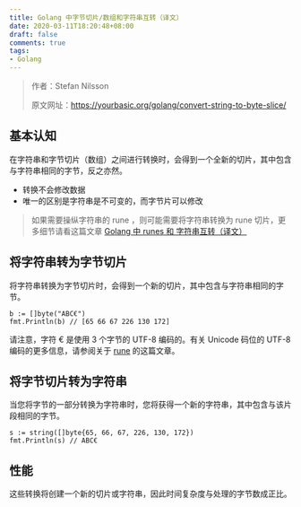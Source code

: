 ```yaml
---
title: Golang 中字节切片/数组和字符串互转（译文）
date: 2020-03-11T18:20:48+08:00
draft: false
comments: true
tags: 
- Golang
---
```


> 作者：Stefan Nilsson
> 
> 原文网址：https://yourbasic.org/golang/convert-string-to-byte-slice/

## 基本认知
在字符串和字节切片（数组）之间进行转换时，会得到一个全新的切片，其中包含与字符串相同的字节，反之亦然。
- 转换不会修改数据
- 唯一的区别是字符串是不可变的，而字节片可以修改

> 如果需要操纵字符串的 rune ，则可能需要将字符串转换为 rune 切片，更多细节请看这篇文章 [Golang 中 runes 和 字符串互转（译文）](https://yuguo.im/post/2020/03/convert-string-to-rune-slice/)

## 将字符串转为字节切片
将字符串转换为字节切片时，会得到一个新的切片，其中包含与字符串相同的字节。
```
b := []byte("ABC€")
fmt.Println(b) // [65 66 67 226 130 172]
```
请注意，字符 € 是使用 3 个字节的 UTF-8 编码的。有关 Unicode 码位的 UTF-8 编码的更多信息，请参阅关于 [rune](https://yuguo.im/post/2020/03/rune/ "rune") 的这篇文章。

## 将字节切片转为字符串
当您将字节的一部分转换为字符串时，您将获得一个新的字符串，其中包含与该片段相同的字节。
```
s := string([]byte{65, 66, 67, 226, 130, 172})
fmt.Println(s) // ABC€
```

## 性能
这些转换将创建一个新的切片或字符串，因此时间复杂度与处理的字节数成正比。





